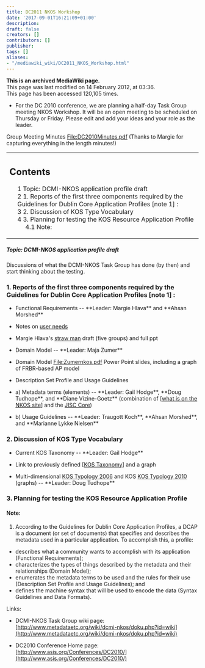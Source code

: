 ```yaml
---
title: DC2011 NKOS Workshop
date: '2017-09-01T16:21:09+01:00'
description: 
draft: false
creators: []
contributors: []
publisher: 
tags: []
aliases:
- "/mediawiki_wiki/DC2011_NKOS_Workshop.html"
---
```


 **This is an archived MediaWiki page.**  
This page was last modified on 14 February 2012, at 03:36.  
This page has been accessed 120,105 times.

- For the DC 2010 conference, we are planning a half-day Task Group meeting NKOS Workshop. It will be an open meeting to be scheduled on Thursday or Friday. Please edit and add your ideas and your role as the leader. 

Group Meeting Minutes [File:DC2010Minutes.pdf](/mediawiki_wiki/files/DC2010Minutes.pdf) (Thanks to Margie for capturing everything in the length minutes!)

<table id="toc" class="toc">
  <tr>
    <td>
      <div id="toctitle">
        <h2>Contents</h2>
      </div>
      <ul>
        <li class="toclevel-1 tocsection-1"><a href="#Topic:_DCMI-NKOS_application_profile_draft"><span class="tocnumber">1</span> <span class="toctext">Topic: DCMI-NKOS application profile draft</span></a></li>
        <li class="toclevel-1 tocsection-2"><a href="#1._Reports_of_the_first_three_components_required_by_the_Guidelines_for_Dublin_Core_Application_Profiles_.5Bnote_1.5D_:"><span class="tocnumber">2</span> <span class="toctext">1. Reports of the first three components required by the Guidelines for Dublin Core Application Profiles [note 1] :</span></a></li>
        <li class="toclevel-1 tocsection-3"><a href="#2._Discussion_of_KOS_Type_Vocabulary"><span class="tocnumber">3</span> <span class="toctext">2. Discussion of KOS Type Vocabulary</span></a></li>
        <li class="toclevel-1 tocsection-4">
          <a href="#3._Planning_for_testing_the_KOS_Resource_Application_Profile"><span class="tocnumber">4</span> <span class="toctext">3. Planning for testing the KOS Resource Application Profile</span></a>
          <ul>
            <li class="toclevel-2 tocsection-5"><a href="#Note:"><span class="tocnumber">4.1</span> <span class="toctext">Note:</span></a></li>
          </ul>
        </li>
      </ul>
    </td>
  </tr>
</table>

##### Topic: DCMI-NKOS application profile draft 

Discussions of what the DCMI-NKOS Task Group has done (by then) and start thinking about the testing.

### 1. Reports of the first three components required by the Guidelines for Dublin Core Application Profiles [note 1]&nbsp;: 

- Functional Requirements -- \*\*Leader: Margie Hlava\*\* and \*\*Ahsan Morshed\*\*
- Notes on [user needs](/mediawiki_wiki/User_needs)
- Margie Hlava's [straw man](/mediawiki_wiki/Straw_man) draft (five groups) and full ppt

- Domain Model -- \*\*Leader: Maja Zumer\*\*
- Domain Model [File:Zumernkos.pdf](/mediawiki_wiki/files/Zumernkos.pdf) Power Point slides, including a graph of FRBR-based AP model

- Description Set Profile and Usage Guidelines
- a) Metadata terms (elements) -- \*\*Leader: Gail Hodge\*\*, \*\*Doug Tudhope\*\*, and \*\*Diane Vizine-Goetz\*\* (combination of [[what is on the NKOS site](http://nkos.slis.kent.edu/registry3.htm)] and the [JISC Core](/index.php?title=JISC_Core&action=edit&redlink=1 "JISC Core (page does not exist)"))
- b) Usage Guidelines -- \*\*Leader: Traugott Koch\*\*, \*\*Ahsan Morshed\*\*, and \*\*Marianne Lykke Nielsen\*\*

### 2. Discussion of KOS Type Vocabulary 

- Current KOS Taxonomy -- \*\*Leader: Gail Hodge\*\*
- Link to previously defined [[KOS Taxonomy](http://nkos.slis.kent.edu/KOS_taxonomy.htm)] and a graph

- Multi-dimensional [KOS Typology 2006](/index.php?title=KOS_Typology_2006&action=edit&redlink=1 "KOS Typology 2006 (page does not exist)") and KOS [KOS Typology 2010](/index.php?title=KOS_Typology_2010&action=edit&redlink=1 "KOS Typology 2010 (page does not exist)") (graphs) -- \*\*Leader: Doug Tudhope\*\*

### 3. Planning for testing the KOS Resource Application Profile 

#### Note: 

1. According to the Guidelines for Dublin Core Application Profiles, a DCAP is a document (or set of documents) that specifies and describes the metadata used in a particular application. To accomplish this, a profile:

- describes what a community wants to accomplish with its application (Functional Requirements);
- characterizes the types of things described by the metadata and their relationships (Domain Model);
- enumerates the metadata terms to be used and the rules for their use (Description Set Profile and Usage Guidelines); and
- defines the machine syntax that will be used to encode the data (Syntax Guidelines and Data Formats).

Links:

- DCMI-NKOS Task Group wiki page: [http://www.metadataetc.org/wiki/dcmi-nkos/doku.php?id=wiki](http://www.metadataetc.org/wiki/dcmi-nkos/doku.php?id=wiki)

- DC2010 Conference Home page: [http://www.asis.org/Conferences/DC2010/](http://www.asis.org/Conferences/DC2010/)

